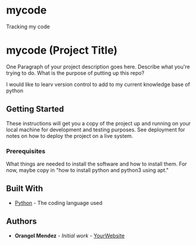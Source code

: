# mycode
Tracking my code
# mycode (Project Title)

One Paragraph of your project description goes here. Describe what you're trying to do.
What is the purpose of putting up this repo?

I would like to learv version control to add to my current knowledge base of python

## Getting Started

These instructions will get you a copy of the project up and running on your local machine
for development and testing purposes. See deployment for notes on how to deploy the project
on a live system.

### Prerequisites

What things are needed to install the software and how to install them. For now, maybe copy in
"how to install python and python3 using apt."

## Built With

* [Python](https://www.python.org/) - The coding language used

## Authors

* **Orangel Mendez** - *Initial work* - [YourWebsite](https://example.com/)
